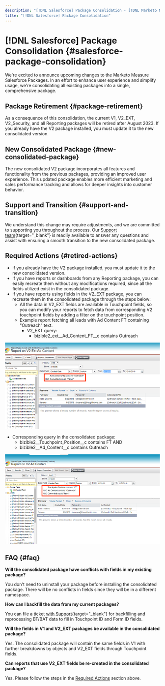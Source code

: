 ```yaml
---
description: "[!DNL Salesforce] Package Consolidation - [!DNL Marketo Measure] - Product Documentation"
title: "[!DNL Salesforce] Package Consolidation"
---
```

# [!DNL Salesforce] Package Consolidation {#salesforce-package-consolidation}

We're excited to announce upcoming changes to the Marketo Measure Salesforce Packages. In an effort to enhance user experience and simplify usage, we're consolidating all existing packages into a single, comprehensive package.

## Package Retirement {#package-retirement}

As a consequence of this consolidation, the current V1, V2_EXT, V2_Security, and all Reporting packages will be retired after August 2023. If you already have the V2 package installed, you must update it to the new consolidated version.

## New Consolidated Package {#new-consolidated-package}

The new consolidated V2 package incorporates all features and functionality from the previous packages, providing an improved user experience. This updated package enables more efficient marketing and sales performance tracking and allows for deeper insights into customer behavior.

## Support and Transition {#support-and-transition}

We understand this change may require adjustments, and we are committed to supporting you throughout the process. Our [Support team](https://nation.marketo.com/t5/support/ct-p/Support){target="_blank"} is readily available to answer any questions and assist with ensuring a smooth transition to the new consolidated package.

## Required Actions {#retired-actions}

* If you already have the V2 package installed, you must update it to the new consolidated version.
* If you have reports or dashboards from any Reporting package, you can easily recreate them without any modifications required, since all the fields utilized exist in the consolidated package.
* If you have reports using fields in the V2_EXT package, you can recreate them in the consolidated package through the steps below:
   * All the data in V2_EXT fields are available in Touchpoint fields, so you can modify your reports to fetch data from corresponding V2 touchpoint fields by adding a filter on the touchpoint position.
   * Example report fetching all leads with Ad Content FT containing "Outreach" text.
      * V2_EXT query:
         * bizible2_ext__Ad_Content_FT__c contains Outreach

![](assets/salesforce-package-consolidation-1.png)

* Corresponding query in the consolidated package:
   * bizible2__Touchpoint_Position__c contains FT AND
   * bizible2__Ad_Content__c contains Outreach

![](assets/salesforce-package-consolidation-2.png)

## FAQ {#faq}

**Will the consolidated package have conflicts with fields in my existing package?**

You don't need to uninstall your package before installing the consolidated package. There will be no conflicts in fields since they will be in a different namespace.

**How can I backfill the data from my current packages?**

You can file a ticket [with Support](https://nation.marketo.com/t5/support/ct-p/Support){target="_blank"} for backfilling and reprocessing BT/BAT data to fill in Touchpoint ID and Form ID fields.

**Will the fields in V1 and V2_EXT packages be available in the consolidated package?**

Yes. The consolidated package will contain the same fields in V1 with further breakdowns by objects and V2_EXT fields through Touchpoint fields.

**Can reports that use V2_EXT fields be re-created in the consolidated package?**

Yes. Please follow the steps in the [Required Actions](#retired-actions) section above.
